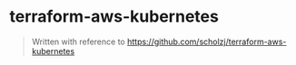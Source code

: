 # terraform-aws-kubernetes

> Written with reference to https://github.com/scholzj/terraform-aws-kubernetes
